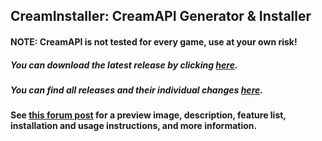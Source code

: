 ## CreamInstaller: CreamAPI Generator & Installer
#### NOTE: CreamAPI is not tested for every game, use at your own risk!
##### You can download the latest release by clicking [here](https://github.com/pointfeev/CreamInstaller/releases/latest/download/CreamInstaller.zip).
##### You can find all releases and their individual changes [here](https://github.com/pointfeev/CreamInstaller/releases).
#### See [this forum post](https://cs.rin.ru/forum/viewtopic.php?f=29&t=117227) for a preview image, description, feature list, installation and usage instructions, and more information.
